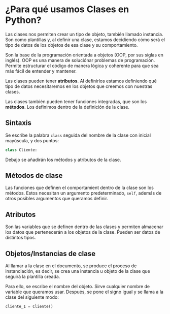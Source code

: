 # ¿Para qué usamos Clases en Python?

Las clases nos permiten crear un tipo de objeto, también llamado instancia. Son como plantillas y, al definir una clase, estamos decidiendo cómo será el tipo de datos de los objetos de esa clase y su comportamiento.

Son la base de la programación orientada a objetos (OOP, por sus siglas en inglés). OOP es una manera de soluciónar problemas de programación. Permite estructurar el código de manera lógica y coherente para que sea más fácil de entender y mantener.

Las clases pueden tener **atributos**. Al definirlos estamos definiendo qué tipo de datos necesitaremos en los objetos que creemos con nuestras clases.

Las clases también pueden tener funciones integradas, que son los **métodos**. Los definimos dentro de la definición de la clase.

## Sintaxis
Se escribe la palabra `class` seguida del nombre de la clase con inicial mayúscula, y dos puntos:

```python
class Cliente:
```
Debajo se añadirán los métodos y atributos de la clase.


## Métodos de clase
Las funciones que definen el comportamient dentro de la clase son los métodos. Estos necesitan un argumento predeterminado, `self`, además de otros posibles argumentos que queramos definir.

## Atributos
Son las variables que se definen dentro de las clases y permiten almacenar los datos que pertenecerán a los objetos de la clase.
Pueden ser datos de distintos tipos.


## Objetos/Instancias de clase
Al llamar a la clase en el documento, se produce el proceso de instanciación, es decir, se crea una instancia u objeto de la clase que seguirá la plantilla creada.

Para ello, se escribe el nombre del objeto. Sirve cualquier nombre de variable que queramos usar. Después, se pone el signo igual y se llama a la clase del siguiente modo:

```python
cliente_1 = Cliente()
```